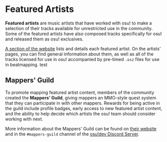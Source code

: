 # Featured Artists

<!-- TODO: include some history about featured artists / mappers' guild, maybe in /History_of_osu! too -->

**Featured artists** are music artists that have worked with osu! to make a selection of their tracks available for unrestricted use in the community. Some of the featured artists have also composed tracks specifically for osu! and released them as osu! exclusives.

[A section of the website](https://osu.ppy.sh/beatmaps/artists) lists and details each featured artist. On the artists' pages, you can find general information about them, as well as all of the tracks licensed for use in osu! accompanied by pre-timed `.osz` files for use in beatmapping.
test

## Mappers' Guild

To promote mapping featured artist content, members of the community created the **Mappers' Guild**, giving mappers an MMO-style quest system that they can participate in with other mappers. Rewards for being active in the guild include profile badges, early access to new featured artist content, and the ability to help decide which artists the osu! team should consider working with next.

More information about the Mappers' Guild can be found on [their website](http://mappersguild.com) and in the `#mappers-guild` channel of the [osu!dev Discord Server](https://discord.gg/ppy).
